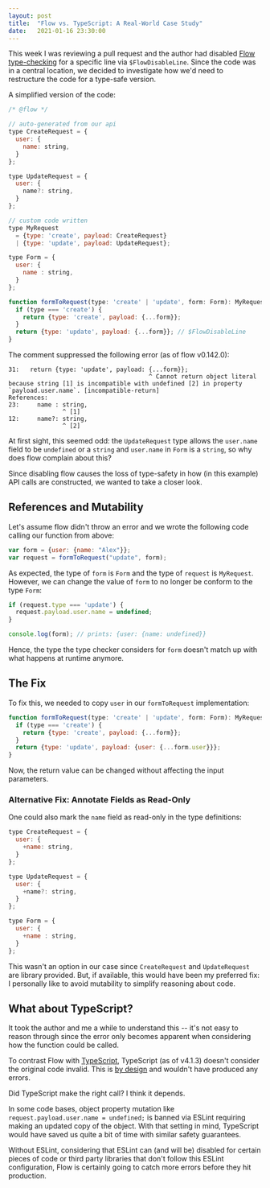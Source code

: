 ```yaml
---
layout: post
title:  "Flow vs. TypeScript: A Real-World Case Study"
date:   2021-01-16 23:30:00
---
```


This week I was reviewing a pull request and the author had disabled [Flow type-checking](https://flow.org/) for a specific line via `$FlowDisableLine`. Since the code was in a central location, we decided to investigate how we'd need to restructure the code for a type-safe version.

A simplified version of the code:

```javascript
/* @flow */

// auto-generated from our api
type CreateRequest = {
  user: {
    name: string,
  }
};

type UpdateRequest = {
  user: {
    name?: string,
  }
};

// custom code written
type MyRequest 
  = {type: 'create', payload: CreateRequest} 
  | {type: 'update', payload: UpdateRequest};

type Form = {
  user: {
    name : string,
  }
};

function formToRequest(type: 'create' | 'update', form: Form): MyRequest {
  if (type === 'create') {
    return {type: 'create', payload: {...form}};
  }
  return {type: 'update', payload: {...form}}; // $FlowDisableLine
}
```

The comment suppressed the following error (as of flow v0.142.0):

```
31:   return {type: 'update', payload: {...form}};
                                       ^ Cannot return object literal because string [1] is incompatible with undefined [2] in property `payload.user.name`. [incompatible-return]
References:
23:     name : string,
               ^ [1]
12:     name?: string,
               ^ [2]
```

At first sight, this seemed odd: the `UpdateRequest` type allows the `user.name` field to be `undefined` or a `string` and `user.name` in `Form` is a `string`, so why does flow complain about this?

Since disabling flow causes the loss of type-safety in how (in this example) API calls are constructed, we wanted to take a closer look.

## References and Mutability

Let's assume flow didn't throw an error and we wrote the following code calling our function from above:

```javascript
var form = {user: {name: "Alex"}};
var request = formToRequest("update", form);
```

As expected, the type of `form` is `Form` and the type of `request` is `MyRequest`. However, we can change the value of `form` to no longer be conform to the type `Form`:

```javascript
if (request.type === 'update') {
  request.payload.user.name = undefined;
}

console.log(form); // prints: {user: {name: undefined}}
```

Hence, the type the type checker considers for `form` doesn't match up with what happens at runtime anymore.

## The Fix

To fix this, we needed to copy `user` in our `formToRequest` implementation:

```javascript
function formToRequest(type: 'create' | 'update', form: Form): MyRequest {
  if (type === 'create') {
    return {type: 'create', payload: {...form}};
  }
  return {type: 'update', payload: {user: {...form.user}}};
}
```

Now, the return value can be changed without affecting the input parameters. 

### Alternative Fix: Annotate Fields as Read-Only

One could also mark the `name` field as read-only in the type definitions:

```javascript
type CreateRequest = {
  user: {
    +name: string,
  }
};

type UpdateRequest = {
  user: {
    +name?: string,
  }
};

type Form = {
  user: {
    +name : string,
  }
};
```

This wasn't an option in our case since `CreateRequest` and `UpdateRequest` are library provided. But, if available, this would have been my preferred fix: I personally like to avoid mutability to simplify reasoning about code.

## What about TypeScript?

It took the author and me a while to understand this -- it's not easy to reason through since the error only becomes apparent when considering how the function could be called. 

To contrast Flow with [TypeScript](https://www.typescriptlang.org/), TypeScript (as of v4.1.3) doesn't consider the original code invalid. This is [by design](https://www.typescriptlang.org/docs/handbook/type-compatibility.html) and wouldn't have produced any errors.

Did TypeScript make the right call? I think it depends. 

In some code bases, object property mutation like `request.payload.user.name = undefined;` is banned via ESLint requiring making an updated copy of the object. With that setting in mind, TypeScript would have saved us quite a bit of time with similar safety guarantees. 

Without ESLint, considering that ESLint can (and will be) disabled for certain pieces of code or third party libraries that don't follow this ESLint configuration, Flow is certainly going to catch more errors before they hit production.